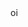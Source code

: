 <!DOCTYPE html>
<html lang="en">
  <head>
    oi

  </head>
  <body>
    <main>
    </main>
    <script src="sketch.js"></script>
  </body>
</html>
